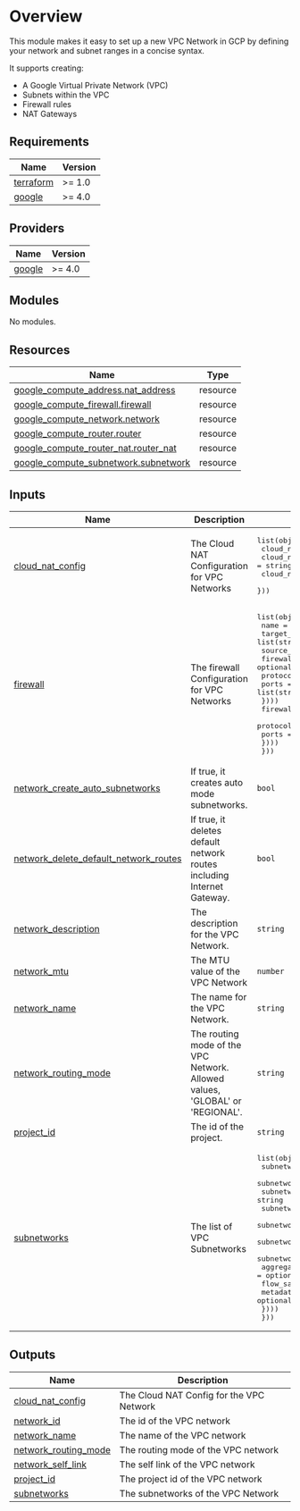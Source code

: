 # Overview

This module makes it easy to set up a new VPC Network in GCP by defining your network and subnet ranges in a concise syntax.

It supports creating:

- A Google Virtual Private Network (VPC)
- Subnets within the VPC
- Firewall rules
- NAT Gateways

<!-- BEGIN_TF_DOCS -->
## Requirements

| Name | Version |
|------|---------|
| <a name="requirement_terraform"></a> [terraform](#requirement\_terraform) | >= 1.0 |
| <a name="requirement_google"></a> [google](#requirement\_google) | >= 4.0 |

## Providers

| Name | Version |
|------|---------|
| <a name="provider_google"></a> [google](#provider\_google) | >= 4.0 |

## Modules

No modules.

## Resources

| Name | Type |
|------|------|
| [google_compute_address.nat_address](https://registry.terraform.io/providers/hashicorp/google/latest/docs/resources/compute_address) | resource |
| [google_compute_firewall.firewall](https://registry.terraform.io/providers/hashicorp/google/latest/docs/resources/compute_firewall) | resource |
| [google_compute_network.network](https://registry.terraform.io/providers/hashicorp/google/latest/docs/resources/compute_network) | resource |
| [google_compute_router.router](https://registry.terraform.io/providers/hashicorp/google/latest/docs/resources/compute_router) | resource |
| [google_compute_router_nat.router_nat](https://registry.terraform.io/providers/hashicorp/google/latest/docs/resources/compute_router_nat) | resource |
| [google_compute_subnetwork.subnetwork](https://registry.terraform.io/providers/hashicorp/google/latest/docs/resources/compute_subnetwork) | resource |

## Inputs

| Name | Description | Type | Default | Required |
|------|-------------|------|---------|:--------:|
| <a name="input_cloud_nat_config"></a> [cloud\_nat\_config](#input\_cloud\_nat\_config) | The Cloud NAT Configuration for VPC Networks | <pre>list(object({<br>    cloud_nat_name                        = string<br>    cloud_nat_region                      = string<br>    cloud_nat_advertised_subnetworks_list = list(string)<br>  }))</pre> | `[]` | no |
| <a name="input_firewall"></a> [firewall](#input\_firewall) | The firewall Configuration for VPC Networks | <pre>list(object({<br>    name          = string<br>    target_tags   = list(string)<br>    source_ranges = list(string)<br>    firewall_allow = optional(list(object({<br>      protocol = string<br>      ports    = list(string)<br>    })))<br>    firewall_deny = optional(list(object({<br>      protocol = string<br>      ports    = list(string)<br>    })))<br>  }))</pre> | `[]` | no |
| <a name="input_network_create_auto_subnetworks"></a> [network\_create\_auto\_subnetworks](#input\_network\_create\_auto\_subnetworks) | If true, it creates auto mode subnetworks. | `bool` | `false` | no |
| <a name="input_network_delete_default_network_routes"></a> [network\_delete\_default\_network\_routes](#input\_network\_delete\_default\_network\_routes) | If true, it deletes default network routes including Internet Gateway. | `bool` | `false` | no |
| <a name="input_network_description"></a> [network\_description](#input\_network\_description) | The description for the VPC Network. | `string` | `""` | no |
| <a name="input_network_mtu"></a> [network\_mtu](#input\_network\_mtu) | The MTU value of the VPC Network | `number` | `1460` | no |
| <a name="input_network_name"></a> [network\_name](#input\_network\_name) | The name for the VPC Network. | `string` | n/a | yes |
| <a name="input_network_routing_mode"></a> [network\_routing\_mode](#input\_network\_routing\_mode) | The routing mode of the VPC Network. Allowed values, 'GLOBAL' or 'REGIONAL'. | `string` | `"GLOBAL"` | no |
| <a name="input_project_id"></a> [project\_id](#input\_project\_id) | The id of the project. | `string` | n/a | yes |
| <a name="input_subnetworks"></a> [subnetworks](#input\_subnetworks) | The list of VPC Subnetworks | <pre>list(object({<br>    subnetwork_name                  = string<br>    subnetwork_description           = optional(string)<br>    subnetwork_region                = string<br>    subnetwork_ip_cidr_range         = string<br>    subnetwork_private_google_access = optional(bool)<br>    subnetwork_secondary_ranges      = optional(map(string))<br>    subnetwork_log_config = optional(list(object({<br>      aggregation_interval = optional(string)<br>      flow_sampling        = optional(number)<br>      metadata             = optional(string)<br>    })))<br>  }))</pre> | n/a | yes |

## Outputs

| Name | Description |
|------|-------------|
| <a name="output_cloud_nat_config"></a> [cloud\_nat\_config](#output\_cloud\_nat\_config) | The Cloud NAT Config for the VPC Network |
| <a name="output_network_id"></a> [network\_id](#output\_network\_id) | The id of the VPC network |
| <a name="output_network_name"></a> [network\_name](#output\_network\_name) | The name of the VPC network |
| <a name="output_network_routing_mode"></a> [network\_routing\_mode](#output\_network\_routing\_mode) | The routing mode of the VPC network |
| <a name="output_network_self_link"></a> [network\_self\_link](#output\_network\_self\_link) | The self link of the VPC network |
| <a name="output_project_id"></a> [project\_id](#output\_project\_id) | The project id of the VPC network |
| <a name="output_subnetworks"></a> [subnetworks](#output\_subnetworks) | The subnetworks of the VPC Network |
<!-- END_TF_DOCS -->